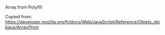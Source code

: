 Array.from Polyfill

Copied from: https://developer.mozilla.org/fr/docs/Web/JavaScript/Reference/Objets_globaux/Array/from
